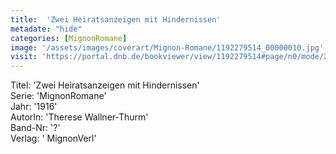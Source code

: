 ```yaml
---
title:  'Zwei Heiratsanzeigen mit Hindernissen'
metadate: "hide"
categories: [MignonRomane]
image: '/assets/images/coverart/Mignon-Romane/1192279514_00000010.jpg'
visit: 'https://portal.dnb.de/bookviewer/view/1192279514#page/n0/mode/2up'
---
```

Titel: 'Zwei Heiratsanzeigen mit Hindernissen' <br>
Serie: 'MignonRomane' <br>
Jahr: '1916' <br>
AutorIn: 'Therese Wallner-Thurm' <br>
Band-Nr: '?' <br>
Verlag: ' MignonVerl'